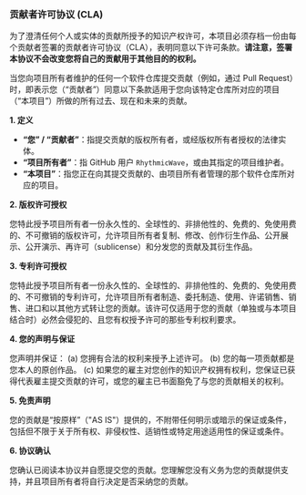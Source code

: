 ### 贡献者许可协议 (CLA)

为了澄清任何个人或实体的贡献所授予的知识产权许可，本项目必须存档一份由每个贡献者签署的贡献者许可协议（CLA），表明同意以下许可条款。**请注意，签署本协议不会改变您将自己的贡献用于其他目的的权利。**

当您向项目所有者维护的任何一个软件仓库提交贡献（例如，通过 Pull Request）时，即表示您（“贡献者”）同意以下条款适用于您向该特定仓库所对应的项目（“本项目”）所做的所有过去、现在和未来的贡献。

**1. 定义**

*   **“您” / “贡献者”**：指提交贡献的版权所有者，或经版权所有者授权的法律实体。
*   **“项目所有者”**：指 GitHub 用户 `RhythmicWave`，或由其指定的项目维护者。
*   **“本项目”**：指您正在向其提交贡献的、由项目所有者管理的那个软件仓库所对应的项目。

**2. 版权许可授权**

您特此授予项目所有者一份永久性的、全球性的、非排他性的、免费的、免使用费的、不可撤销的版权许可，允许项目所有者复制、修改、创作衍生作品、公开展示、公开演示、再许可（sublicense）和分发您的贡献及其衍生作品。

**3. 专利许可授权**

您特此授予项目所有者一份永久性的、全球性的、非排他性的、免费的、免使用费的、不可撤销的专利许可，允许项目所有者制造、委托制造、使用、许诺销售、销售、进口和以其他方式转让您的贡献。该许可仅适用于您的贡献（单独或与本项目结合时）必然会侵犯的、且您有权授予许可的那些专利权利要求。

**4. 您的声明与保证**

您声明并保证：
(a) 您拥有合法的权利来授予上述许可。
(b) 您的每一项贡献都是您本人的原创作品。
(c) 如果您的雇主对您创作的知识产权拥有权利，您保证已获得代表雇主提交贡献的许可，或您的雇主已书面豁免了与您的贡献相关的权利。

**5. 免责声明**

您的贡献是“按原样”（"AS IS"）提供的，不附带任何明示或暗示的保证或条件，包括但不限于关于所有权、非侵权性、适销性或特定用途适用性的保证或条件。

**6. 协议确认**

您确认已阅读本协议并自愿提交您的贡献。您理解您没有义务为您的贡献提供支持，并且项目所有者将自行决定是否采纳您的贡献。